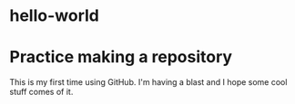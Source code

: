 # hello-world
Practice making a repository
============================

This is my first time using GitHub. I'm having a blast and I hope some cool stuff comes of it.
